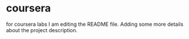 # coursera
for coursera labs
I am editing the README file. Adding some more details about the project description.
